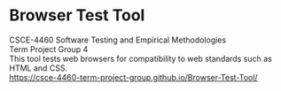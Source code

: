 # Browser Test Tool
CSCE-4460 Software Testing and Empirical Methodologies<br/>
Term Project Group 4<br/>
This tool tests web browsers for compatibility to web standards such as HTML and CSS.<br/>
https://csce-4460-term-project-group.github.io/Browser-Test-Tool/